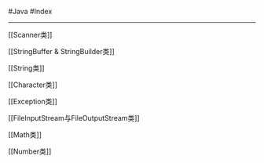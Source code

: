 #Java #Index 

---
[[Scanner类]]

[[StringBuffer & StringBuilder类]]

[[String类]]

[[Character类]]

[[Exception类]]

[[FileInputStream与FileOutputStream类]]

[[Math类]]

[[Number类]]